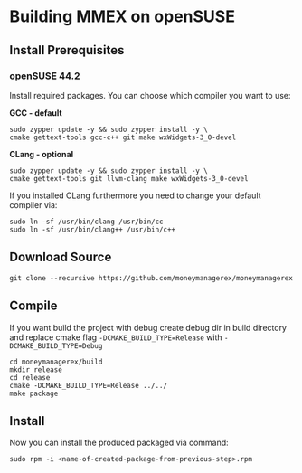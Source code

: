 # Building MMEX on openSUSE

## Install Prerequisites

### openSUSE 44.2
Install required packages. You can choose which compiler you want to use:

**GCC - default**

	sudo zypper update -y && sudo zypper install -y \
	cmake gettext-tools gcc-c++ git make wxWidgets-3_0-devel
	
**CLang - optional**

    sudo zypper update -y && sudo zypper install -y \
    cmake gettext-tools git llvm-clang make wxWidgets-3_0-devel
    
If you installed CLang furthermore you need to change your default compiler via: 

    sudo ln -sf /usr/bin/clang /usr/bin/cc
    sudo ln -sf /usr/bin/clang++ /usr/bin/c++
		
## Download Source
	git clone --recursive https://github.com/moneymanagerex/moneymanagerex
	
## Compile
If you want build the project with debug create debug dir in build directory
and replace cmake flag
`-DCMAKE_BUILD_TYPE=Release`
with
`-DCMAKE_BUILD_TYPE=Debug`

    cd moneymanagerex/build
    mkdir release
    cd release
    cmake -DCMAKE_BUILD_TYPE=Release ../../
	make package
	
## Install
Now you can install the produced packaged via command:

    sudo rpm -i <name-of-created-package-from-previous-step>.rpm
